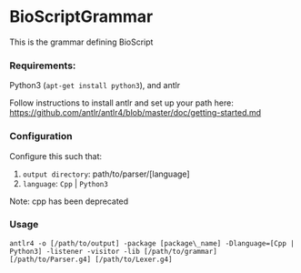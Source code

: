 # BioScriptGrammar
This is the grammar defining BioScript

### Requirements:

Python3 (`apt-get install python3`), and antlr

Follow instructions to install antlr and set up your path here: https://github.com/antlr/antlr4/blob/master/doc/getting-started.md


### Configuration

Configure this such that:

1) `output directory`: path/to/parser/[language]
2) `language`: `Cpp` | `Python3`

Note: cpp has been deprecated

### Usage

`antlr4 -o [/path/to/output] -package [package\_name] -Dlanguage=[Cpp | Python3] -listener -visitor -lib [/path/to/grammar] [/path/to/Parser.g4] [/path/to/Lexer.g4]`
